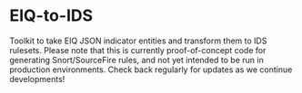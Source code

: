# EIQ-to-IDS  
Toolkit to take EIQ JSON indicator entities and transform them to IDS rulesets. Please note that this is currently proof-of-concept code for generating Snort/SourceFire rules, and not yet intended to be run in production environments. Check back regularly for updates as we continue developments!
